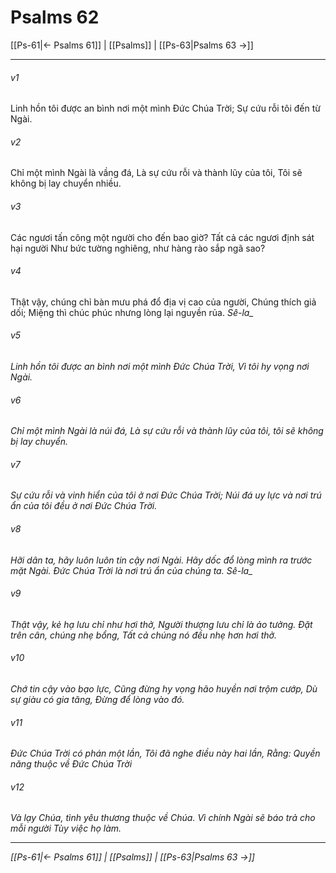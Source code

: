 # Psalms 62

[[Ps-61|← Psalms 61]] | [[Psalms]] | [[Ps-63|Psalms 63 →]]
***



###### v1 
Linh hồn tôi được an bình nơi một mình Đức Chúa Trời; Sự cứu rỗi tôi đến từ Ngài. 

###### v2 
Chỉ một mình Ngài là vầng đá, Là sự cứu rỗi và thành lũy của tôi, Tôi sẽ không bị lay chuyển nhiều. 

###### v3 
Các ngươi tấn công một người cho đến bao giờ? Tất cả các ngươi định sát hại người Như bức tường nghiêng, như hàng rào sắp ngã sao? 

###### v4 
Thật vậy, chúng chỉ bàn mưu phá đổ địa vị cao của người, Chúng thích giả dối; Miệng thì chúc phúc nhưng lòng lại nguyền rủa. <i class="selah">Sê-la_ 

###### v5 
Linh hồn tôi được an bình nơi một mình Đức Chúa Trời, Vì tôi hy vọng nơi Ngài. 

###### v6 
Chỉ một mình Ngài là núi đá, Là sự cứu rỗi và thành lũy của tôi, tôi sẽ không bị lay chuyển. 

###### v7 
Sự cứu rỗi và vinh hiển của tôi ở nơi Đức Chúa Trời; Núi đá uy lực và nơi trú ẩn của tôi đều ở nơi Đức Chúa Trời. 

###### v8 
Hỡi dân ta, hãy luôn luôn tin cậy nơi Ngài. Hãy dốc đổ lòng mình ra trước mặt Ngài. Đức Chúa Trời là nơi trú ẩn của chúng ta. <i class="selah">Sê-la_ 

###### v9 
Thật vậy, kẻ hạ lưu chỉ như hơi thở, Người thượng lưu chỉ là ảo tưởng. Đặt trên cân, chúng nhẹ bổng, Tất cả chúng nó đều nhẹ hơn hơi thở. 

###### v10 
Chớ tin cậy vào bạo lực, Cũng đừng hy vọng hão huyền nơi trộm cướp, Dù sự giàu có gia tăng, Đừng để lòng vào đó. 

###### v11 
Đức Chúa Trời có phán một lần, Tôi đã nghe điều này hai lần, Rằng: Quyền năng thuộc về Đức Chúa Trời 

###### v12 
Và lạy Chúa, tình yêu thương thuộc về Chúa. Vì chính Ngài sẽ báo trả cho mỗi người Tùy việc họ làm.

***
[[Ps-61|← Psalms 61]] | [[Psalms]] | [[Ps-63|Psalms 63 →]]
